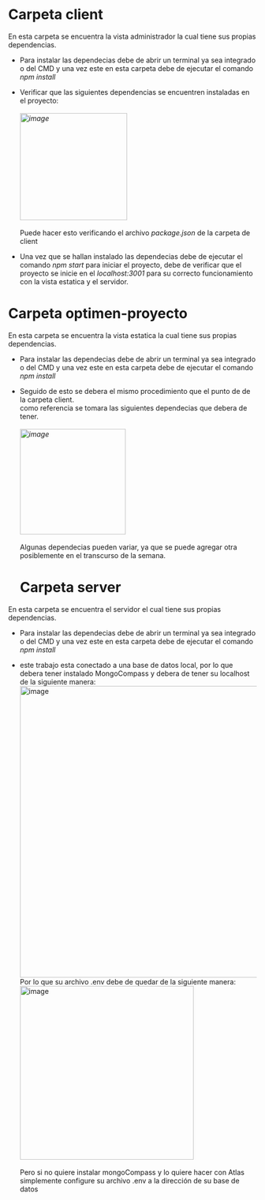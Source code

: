 # Carpeta client

En esta carpeta se encuentra la vista administrador la cual tiene sus propias dependencias.
* Para instalar las dependecias debe de abrir un terminal ya sea integrado o del CMD y una vez este en esta carpeta debe de ejecutar el comando *npm install*

* Verificar que las siguientes dependencias se encuentren instaladas en el proyecto: <br/><br/>   *<img width="217" alt="image" src="https://user-images.githubusercontent.com/114530204/231022893-bb2c552e-68fa-4ceb-8175-cf46adf9a132.png">* <br/><br/> Puede hacer esto verificando el archivo *package.json* de la carpeta de client

* Una vez que se hallan instalado las dependecias debe de ejecutar el comando *npm start* para iniciar el proyecto, debe de verificar que el proyecto se inicie en el *localhost:3001* para su correcto funcionamiento con la vista estatica y el servidor.

# Carpeta optimen-proyecto

En esta carpeta se encuentra la vista estatica la cual tiene sus propias dependencias.
* Para instalar las dependecias debe de abrir un terminal ya sea integrado o del CMD y una vez este en esta carpeta debe de ejecutar el comando *npm install*

* Seguido de esto se debera el mismo procedimiento que el punto de de la carpeta client. <br/> como referencia se tomara las siguientes dependecias que debera de tener. <br/><br/>  *<img width="214" alt="image" src="https://user-images.githubusercontent.com/114530204/231022788-52a7c097-6e54-4883-a461-63387900b8eb.png">* <br/><br/> Algunas dependecias pueden variar, ya que se puede agregar otra posiblemente en el transcurso de la semana.
  
  
  # Carpeta server

En esta carpeta se encuentra el servidor el cual tiene sus propias dependencias.
* Para instalar las dependecias debe de abrir un terminal ya sea integrado o del CMD y una vez este en esta carpeta debe de ejecutar el comando *npm install*

* este trabajo esta conectado a una base de datos local, por lo que debera tener instalado MongoCompass y debera de tener su localhost de la siguiente manera:<br/> <img width="591" alt="image" src="https://user-images.githubusercontent.com/114530204/231022381-a8c969d3-7dca-4984-96ac-bdebce2117cd.png"><br/> Por lo que su archivo .env debe de quedar de la siguiente manera: <br/> <img width="352" alt="image" src="https://user-images.githubusercontent.com/114530204/231022489-c44f62fc-ff18-4c90-88a7-dddf455d7547.png"><br/><br/> Pero si no quiere instalar mongoCompass y lo quiere hacer con Atlas simplemente configure su archivo .env a la dirección de su base de datos

